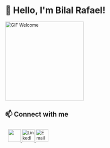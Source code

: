 # 👋 Hello, I'm Bilal Rafael!

<p align="">
  <img src="https://media0.giphy.com/media/v1.Y2lkPTc5MGI3NjExNWh1NmNlbGw0NGxsMTZlaDE0cGJ3azRsZnM0OGdoOGJyNnl5cG9tbSZlcD12MV9pbnRlcm5hbF9naWZfYnlfaWQmY3Q9Zw/Tg9jENf7x11tdJnyMQ/giphy.gif" width="250px" alt="GIF Welcome">
</p>

## 📫 Connect with me
<p align="" style="padding: 9px;">
  <a href="https://instagram.com/bilalrafaelyunanta" target="_blank">
    <img src="https://upload.wikimedia.org/wikipedia/commons/e/e7/Instagram_logo_2016.svg" width="40">
  </a>
  <a href="https://www.linkedin.com/in/bilal rafael yunanta/" target="_blank">
    <img src="https://upload.wikimedia.org/wikipedia/commons/8/81/LinkedIn_icon.svg" width="40px" alt="LinkedIn">
  </a>
  <a href="mailto:bilalrafaelyunanta@gmail.com" target="_blank">
     <img src="https://upload.wikimedia.org/wikipedia/commons/7/7e/Gmail_icon_%282020%29.svg" width="40px" alt="Email">
  </a>
  </a>
</p>

